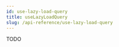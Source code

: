 ```yaml
---
id: use-lazy-load-query
title: useLazyLoadQuery
slug: /api-reference/use-lazy-load-query
---
```

TODO
